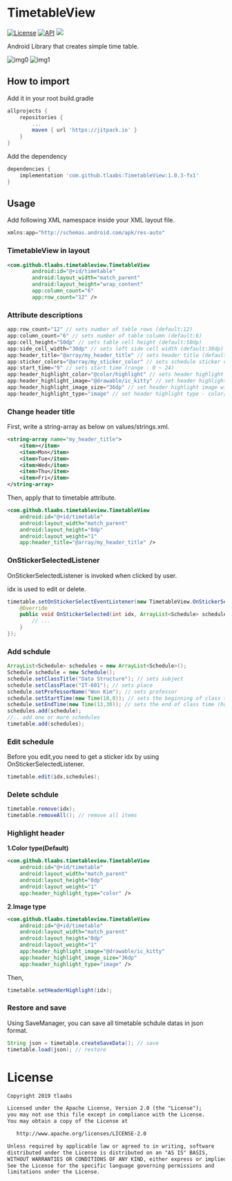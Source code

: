 # TimetableView
[![License](https://img.shields.io/badge/License-Apache%202.0-blue.svg)](https://opensource.org/licenses/Apache-2.0)
[![API](https://img.shields.io/badge/API-19%2B-brightgreen.svg?style=flat)](https://android-arsenal.com/api?level=19)
[![](https://jitpack.io/v/tlaabs/TimetableView.svg)](https://jitpack.io/#tlaabs/TimetableView)

Android Library that creates simple time table.


![img0](https://postfiles.pstatic.net/MjAxOTAxMjdfMTUz/MDAxNTQ4NTcyNTU5NTk4.M9hWyDvljjkoBDW-naLrTRqRAXUM8WRUyZXptTLKbs8g.b0FN12d8Cmxp5OWZqlQcusL_mJYNKgx6a_XLe_1ALOog.JPEG.tlaabs/Screenshot_Air.jpg?type=w773)
![img1](https://user-images.githubusercontent.com/8165219/62833150-b88d3180-bc74-11e9-9b20-02a0ad03e778.jpg) 


## How to import
Add it in your root build.gradle
```gradle
allprojects {
	repositories {
		...
		maven { url 'https://jitpack.io' }
	}
}
```
Add the dependency
```gradle
dependencies {
	implementation 'com.github.tlaabs:TimetableView:1.0.3-fx1'
}
```

## Usage
Add following XML namespace inside your XML layout file.

```gradle
xmlns:app="http://schemas.android.com/apk/res-auto"
```

### TimetableView in layout
```xml
<com.github.tlaabs.timetableview.TimetableView
        android:id="@+id/timetable"
        android:layout_width="match_parent"
        android:layout_height="wrap_content"
        app:column_count="6"
        app:row_count="12" />
```

### Attribute descriptions
```gradle
app:row_count="12" // sets number of table rows (default:12)
app:column_count="6" // sets number of table column (default:6)
app:cell_height="50dp" // sets table cell height (default:50dp)
app:side_cell_width="30dp" // sets left side cell width (default:30dp)
app:header_title="@array/my_header_title" // sets header title (default:eng)
app:sticker_colors="@array/my_sticker_color" // sets schedule sticker colors
app:start_time="9" // sets start time (range : 0 ~ 24)
app:header_highlight_color="@color/highlight" // sets header highlight color (default : #74a4f3)
app:header_highlight_image="@drawable/ic_kitty" // set header highlight image src
app:header_highlight_image_size="36dp" // set header highlight image width,height(square)
app:header_highlight_type="image" // set header highlight type - color/image (default : color)
```

### Change header title
First, write a string-array as below on values/strings.xml. 
```xml
<string-array name="my_header_title">
    <item></item>
    <item>Mon</item>
    <item>Tue</item>
    <item>Wed</item>
    <item>Thu</item>
    <item>Fri</item>
</string-array>
```
Then, apply that to timetable attribute.
```xml
<com.github.tlaabs.timetableview.TimetableView
    android:id="@+id/timetable"
    android:layout_width="match_parent"
    android:layout_height="0dp"
    android:layout_weight="1"
    app:header_title="@array/my_header_title" />
```

### OnStickerSelectedListener
OnStickerSelectedListener is invoked when clicked by user.

idx is used to edit or delete. 
```java
timetable.setOnStickerSelectEventListener(new TimetableView.OnStickerSelectedListener() {
    @Override
    public void OnStickerSelected(int idx, ArrayList<Schedule> schedules) {
        // ...
    }
});
```

### Add schdule
```java
ArrayList<Schedule> schedules = new ArrayList<Schedule>();
Schedule schedule = new Schedule();
schedule.setClassTitle("Data Structure"); // sets subject
schedule.setClassPlace("IT-601"); // sets place
schedule.setProfessorName("Won Kim"); // sets professor
schedule.setStartTime(new Time(10,0)); // sets the beginning of class time (hour,minute)
schedule.setEndTime(new Time(13,30)); // sets the end of class time (hour,minute)
schedules.add(schedule);
//.. add one or more schedules
timetable.add(schedules);
```

### Edit schedule
Before you edit,you need to get a sticker idx by using OnStickerSelectedListener.
```java
timetable.edit(idx,schedules);
```

### Delete schdule
```java
timetable.remove(idx);
timetable.removeAll(); // remove all items
```

### Highlight header
**1.Color type(Default)**
```xml
<com.github.tlaabs.timetableview.TimetableView
    android:id="@+id/timetable"
    android:layout_width="match_parent"
    android:layout_height="0dp"
    android:layout_weight="1"
    app:header_highlight_type="color" />
```
**2.Image type**
```xml
<com.github.tlaabs.timetableview.TimetableView
    android:id="@+id/timetable"
    android:layout_width="match_parent"
    android:layout_height="0dp"
    android:layout_weight="1"
    app:header_highlight_image="@drawable/ic_kitty"
    app:header_highlight_image_size="36dp"
    app:header_highlight_type="image" />
```
Then,
```java
timetable.setHeaderHighlight(idx);
```

### Restore and save
Using SaveManager, you can save all timetable schdule datas in json format.
```java
String json = timetable.createSaveData(); // save
timetable.load(json); // restore
```

# License
```xml
Copyright 2019 tlaabs

Licensed under the Apache License, Version 2.0 (the "License");
you may not use this file except in compliance with the License.
You may obtain a copy of the License at

   http://www.apache.org/licenses/LICENSE-2.0

Unless required by applicable law or agreed to in writing, software
distributed under the License is distributed on an "AS IS" BASIS,
WITHOUT WARRANTIES OR CONDITIONS OF ANY KIND, either express or implied.
See the License for the specific language governing permissions and
limitations under the License.
```
